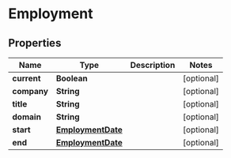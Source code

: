 

# Employment


## Properties

| Name | Type | Description | Notes |
|------------ | ------------- | ------------- | -------------|
|**current** | **Boolean** |  |  [optional] |
|**company** | **String** |  |  [optional] |
|**title** | **String** |  |  [optional] |
|**domain** | **String** |  |  [optional] |
|**start** | [**EmploymentDate**](EmploymentDate.md) |  |  [optional] |
|**end** | [**EmploymentDate**](EmploymentDate.md) |  |  [optional] |



